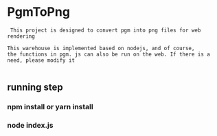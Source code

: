 # PgmToPng

```
 This project is designed to convert pgm into png files for web rendering

This warehouse is implemented based on nodejs, and of course,
the functions in pgm. js can also be run on the web. If there is a need, please modify it
  

```


## running step 
### npm install or yarn install 

### node index.js 
